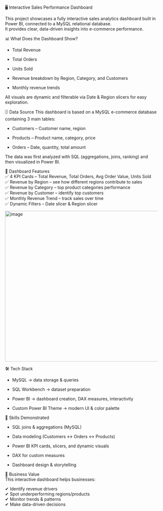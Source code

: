🖥️ Interactive Sales Performance Dashboard

This project showcases a fully interactive sales analytics dashboard built in Power BI, connected to a MySQL relational database.  
It provides clear, data-driven insights into e-commerce performance.  

📊 What Does the Dashboard Show?  

* Total Revenue  

* Total Orders  

* Units Sold  

* Revenue breakdown by Region, Category, and Customers  

* Monthly revenue trends  

All visuals are dynamic and filterable via Date & Region slicers for easy exploration.  

🗄 Data Source
This dashboard is based on a MySQL e-commerce database containing 3 main tables:  

* Customers – Customer name, region  

* Products – Product name, category, price  

* Orders – Date, quantity, total amount  

The data was first analyzed with SQL (aggregations, joins, ranking) and then visualized in Power BI.

📌 Dashboard Features  
✅ 4 KPI Cards – Total Revenue, Total Orders, Avg Order Value, Units Sold  
✅ Revenue by Region – see how different regions contribute to sales  
✅ Revenue by Category – top product categories performance  
✅ Revenue by Customer – identify top customers  
✅ Monthly Revenue Trend – track sales over time  
✅ Dynamic Filters – Date slicer & Region slicer  

<img width="916" height="495" alt="image" src="https://github.com/user-attachments/assets/8a9e0272-0c70-471c-b75a-bfe3813e3200" />


🛠 Tech Stack  
* MySQL → data storage & queries  

* SQL Workbench → dataset preparation  

* Power BI → dashboard creation, DAX measures, interactivity  

* Custom Power BI Theme → modern UI & color palette  

🧠 Skills Demonstrated  
* SQL joins & aggregations (MySQL)  

* Data modeling (Customers ↔ Orders ↔ Products)  

* Power BI KPI cards, slicers, and dynamic visuals  

* DAX for custom measures  

* Dashboard design & storytelling  

💼 Business Value  
This interactive dashboard helps businesses:  

✔ Identify revenue drivers  
✔ Spot underperforming regions/products  
✔ Monitor trends & patterns  
✔ Make data-driven decisions  


